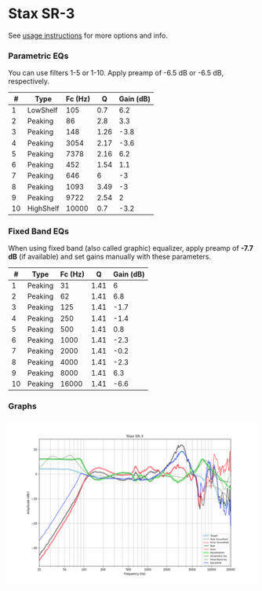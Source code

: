 # Stax SR-3
See [usage instructions](https://github.com/jaakkopasanen/AutoEq#usage) for more options and info.

### Parametric EQs
You can use filters 1-5 or 1-10. Apply preamp of -6.5 dB or -6.5 dB, respectively.

|   # | Type      |   Fc (Hz) |    Q |   Gain (dB) |
|-----|-----------|-----------|------|-------------|
|   1 | LowShelf  |       105 | 0.7  |         6.2 |
|   2 | Peaking   |        86 | 2.8  |         3.3 |
|   3 | Peaking   |       148 | 1.26 |        -3.8 |
|   4 | Peaking   |      3054 | 2.17 |        -3.6 |
|   5 | Peaking   |      7378 | 2.16 |         6.2 |
|   6 | Peaking   |       452 | 1.54 |         1.1 |
|   7 | Peaking   |       646 | 6    |        -3   |
|   8 | Peaking   |      1093 | 3.49 |        -3   |
|   9 | Peaking   |      9722 | 2.54 |         2   |
|  10 | HighShelf |     10000 | 0.7  |        -3.2 |

### Fixed Band EQs
When using fixed band (also called graphic) equalizer, apply preamp of **-7.7 dB** (if available) and set gains manually with these parameters.

|   # | Type    |   Fc (Hz) |    Q |   Gain (dB) |
|-----|---------|-----------|------|-------------|
|   1 | Peaking |        31 | 1.41 |         6   |
|   2 | Peaking |        62 | 1.41 |         6.8 |
|   3 | Peaking |       125 | 1.41 |        -1.7 |
|   4 | Peaking |       250 | 1.41 |        -1.4 |
|   5 | Peaking |       500 | 1.41 |         0.8 |
|   6 | Peaking |      1000 | 1.41 |        -2.3 |
|   7 | Peaking |      2000 | 1.41 |        -0.2 |
|   8 | Peaking |      4000 | 1.41 |        -2.3 |
|   9 | Peaking |      8000 | 1.41 |         6.3 |
|  10 | Peaking |     16000 | 1.41 |        -6.6 |

### Graphs
![](./Stax%20SR-3.png)
